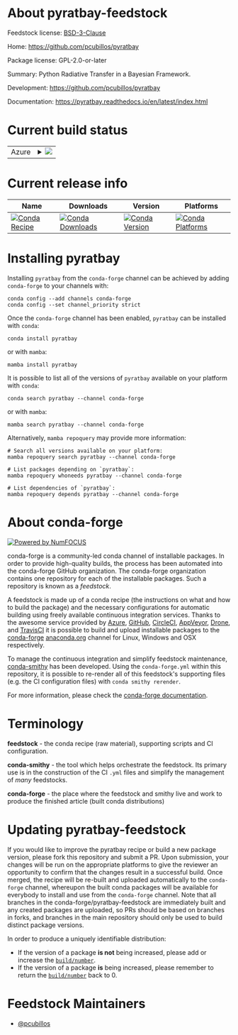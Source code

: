 About pyratbay-feedstock
========================

Feedstock license: [BSD-3-Clause](https://github.com/conda-forge/pyratbay-feedstock/blob/main/LICENSE.txt)

Home: https://github.com/pcubillos/pyratbay

Package license: GPL-2.0-or-later

Summary: Python Radiative Transfer in a Bayesian Framework.

Development: https://github.com/pcubillos/pyratbay

Documentation: https://pyratbay.readthedocs.io/en/latest/index.html

Current build status
====================


<table>
    
  <tr>
    <td>Azure</td>
    <td>
      <details>
        <summary>
          <a href="https://dev.azure.com/conda-forge/feedstock-builds/_build/latest?definitionId=12699&branchName=main">
            <img src="https://dev.azure.com/conda-forge/feedstock-builds/_apis/build/status/pyratbay-feedstock?branchName=main">
          </a>
        </summary>
        <table>
          <thead><tr><th>Variant</th><th>Status</th></tr></thead>
          <tbody><tr>
              <td>linux_64_python3.10.____cpython</td>
              <td>
                <a href="https://dev.azure.com/conda-forge/feedstock-builds/_build/latest?definitionId=12699&branchName=main">
                  <img src="https://dev.azure.com/conda-forge/feedstock-builds/_apis/build/status/pyratbay-feedstock?branchName=main&jobName=linux&configuration=linux%20linux_64_python3.10.____cpython" alt="variant">
                </a>
              </td>
            </tr><tr>
              <td>linux_64_python3.11.____cpython</td>
              <td>
                <a href="https://dev.azure.com/conda-forge/feedstock-builds/_build/latest?definitionId=12699&branchName=main">
                  <img src="https://dev.azure.com/conda-forge/feedstock-builds/_apis/build/status/pyratbay-feedstock?branchName=main&jobName=linux&configuration=linux%20linux_64_python3.11.____cpython" alt="variant">
                </a>
              </td>
            </tr><tr>
              <td>linux_64_python3.12.____cpython</td>
              <td>
                <a href="https://dev.azure.com/conda-forge/feedstock-builds/_build/latest?definitionId=12699&branchName=main">
                  <img src="https://dev.azure.com/conda-forge/feedstock-builds/_apis/build/status/pyratbay-feedstock?branchName=main&jobName=linux&configuration=linux%20linux_64_python3.12.____cpython" alt="variant">
                </a>
              </td>
            </tr><tr>
              <td>linux_64_python3.13.____cp313</td>
              <td>
                <a href="https://dev.azure.com/conda-forge/feedstock-builds/_build/latest?definitionId=12699&branchName=main">
                  <img src="https://dev.azure.com/conda-forge/feedstock-builds/_apis/build/status/pyratbay-feedstock?branchName=main&jobName=linux&configuration=linux%20linux_64_python3.13.____cp313" alt="variant">
                </a>
              </td>
            </tr><tr>
              <td>osx_64_python3.10.____cpython</td>
              <td>
                <a href="https://dev.azure.com/conda-forge/feedstock-builds/_build/latest?definitionId=12699&branchName=main">
                  <img src="https://dev.azure.com/conda-forge/feedstock-builds/_apis/build/status/pyratbay-feedstock?branchName=main&jobName=osx&configuration=osx%20osx_64_python3.10.____cpython" alt="variant">
                </a>
              </td>
            </tr><tr>
              <td>osx_64_python3.11.____cpython</td>
              <td>
                <a href="https://dev.azure.com/conda-forge/feedstock-builds/_build/latest?definitionId=12699&branchName=main">
                  <img src="https://dev.azure.com/conda-forge/feedstock-builds/_apis/build/status/pyratbay-feedstock?branchName=main&jobName=osx&configuration=osx%20osx_64_python3.11.____cpython" alt="variant">
                </a>
              </td>
            </tr><tr>
              <td>osx_64_python3.12.____cpython</td>
              <td>
                <a href="https://dev.azure.com/conda-forge/feedstock-builds/_build/latest?definitionId=12699&branchName=main">
                  <img src="https://dev.azure.com/conda-forge/feedstock-builds/_apis/build/status/pyratbay-feedstock?branchName=main&jobName=osx&configuration=osx%20osx_64_python3.12.____cpython" alt="variant">
                </a>
              </td>
            </tr><tr>
              <td>osx_64_python3.13.____cp313</td>
              <td>
                <a href="https://dev.azure.com/conda-forge/feedstock-builds/_build/latest?definitionId=12699&branchName=main">
                  <img src="https://dev.azure.com/conda-forge/feedstock-builds/_apis/build/status/pyratbay-feedstock?branchName=main&jobName=osx&configuration=osx%20osx_64_python3.13.____cp313" alt="variant">
                </a>
              </td>
            </tr>
          </tbody>
        </table>
      </details>
    </td>
  </tr>
</table>

Current release info
====================

| Name | Downloads | Version | Platforms |
| --- | --- | --- | --- |
| [![Conda Recipe](https://img.shields.io/badge/recipe-pyratbay-green.svg)](https://anaconda.org/conda-forge/pyratbay) | [![Conda Downloads](https://img.shields.io/conda/dn/conda-forge/pyratbay.svg)](https://anaconda.org/conda-forge/pyratbay) | [![Conda Version](https://img.shields.io/conda/vn/conda-forge/pyratbay.svg)](https://anaconda.org/conda-forge/pyratbay) | [![Conda Platforms](https://img.shields.io/conda/pn/conda-forge/pyratbay.svg)](https://anaconda.org/conda-forge/pyratbay) |

Installing pyratbay
===================

Installing `pyratbay` from the `conda-forge` channel can be achieved by adding `conda-forge` to your channels with:

```
conda config --add channels conda-forge
conda config --set channel_priority strict
```

Once the `conda-forge` channel has been enabled, `pyratbay` can be installed with `conda`:

```
conda install pyratbay
```

or with `mamba`:

```
mamba install pyratbay
```

It is possible to list all of the versions of `pyratbay` available on your platform with `conda`:

```
conda search pyratbay --channel conda-forge
```

or with `mamba`:

```
mamba search pyratbay --channel conda-forge
```

Alternatively, `mamba repoquery` may provide more information:

```
# Search all versions available on your platform:
mamba repoquery search pyratbay --channel conda-forge

# List packages depending on `pyratbay`:
mamba repoquery whoneeds pyratbay --channel conda-forge

# List dependencies of `pyratbay`:
mamba repoquery depends pyratbay --channel conda-forge
```


About conda-forge
=================

[![Powered by
NumFOCUS](https://img.shields.io/badge/powered%20by-NumFOCUS-orange.svg?style=flat&colorA=E1523D&colorB=007D8A)](https://numfocus.org)

conda-forge is a community-led conda channel of installable packages.
In order to provide high-quality builds, the process has been automated into the
conda-forge GitHub organization. The conda-forge organization contains one repository
for each of the installable packages. Such a repository is known as a *feedstock*.

A feedstock is made up of a conda recipe (the instructions on what and how to build
the package) and the necessary configurations for automatic building using freely
available continuous integration services. Thanks to the awesome service provided by
[Azure](https://azure.microsoft.com/en-us/services/devops/), [GitHub](https://github.com/),
[CircleCI](https://circleci.com/), [AppVeyor](https://www.appveyor.com/),
[Drone](https://cloud.drone.io/welcome), and [TravisCI](https://travis-ci.com/)
it is possible to build and upload installable packages to the
[conda-forge](https://anaconda.org/conda-forge) [anaconda.org](https://anaconda.org/)
channel for Linux, Windows and OSX respectively.

To manage the continuous integration and simplify feedstock maintenance,
[conda-smithy](https://github.com/conda-forge/conda-smithy) has been developed.
Using the ``conda-forge.yml`` within this repository, it is possible to re-render all of
this feedstock's supporting files (e.g. the CI configuration files) with ``conda smithy rerender``.

For more information, please check the [conda-forge documentation](https://conda-forge.org/docs/).

Terminology
===========

**feedstock** - the conda recipe (raw material), supporting scripts and CI configuration.

**conda-smithy** - the tool which helps orchestrate the feedstock.
                   Its primary use is in the construction of the CI ``.yml`` files
                   and simplify the management of *many* feedstocks.

**conda-forge** - the place where the feedstock and smithy live and work to
                  produce the finished article (built conda distributions)


Updating pyratbay-feedstock
===========================

If you would like to improve the pyratbay recipe or build a new
package version, please fork this repository and submit a PR. Upon submission,
your changes will be run on the appropriate platforms to give the reviewer an
opportunity to confirm that the changes result in a successful build. Once
merged, the recipe will be re-built and uploaded automatically to the
`conda-forge` channel, whereupon the built conda packages will be available for
everybody to install and use from the `conda-forge` channel.
Note that all branches in the conda-forge/pyratbay-feedstock are
immediately built and any created packages are uploaded, so PRs should be based
on branches in forks, and branches in the main repository should only be used to
build distinct package versions.

In order to produce a uniquely identifiable distribution:
 * If the version of a package **is not** being increased, please add or increase
   the [``build/number``](https://docs.conda.io/projects/conda-build/en/latest/resources/define-metadata.html#build-number-and-string).
 * If the version of a package **is** being increased, please remember to return
   the [``build/number``](https://docs.conda.io/projects/conda-build/en/latest/resources/define-metadata.html#build-number-and-string)
   back to 0.

Feedstock Maintainers
=====================

* [@pcubillos](https://github.com/pcubillos/)

